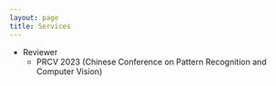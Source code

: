 ```yaml
---
layout: page
title: Services
---
```


- Reviewer
  - PRCV 2023 (Chinese Conference on Pattern Recognition and Computer Vision)
